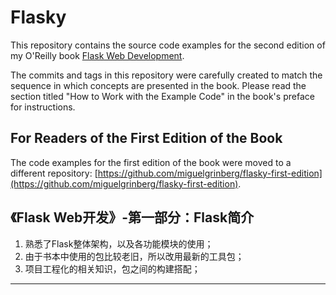 Flasky
======

This repository contains the source code examples for the second edition of my O'Reilly book [Flask Web Development](http://www.flaskbook.com).

The commits and tags in this repository were carefully created to match the sequence in which concepts are presented in the book. Please read the section titled "How to Work with the Example Code" in the book's preface for instructions.

For Readers of the First Edition of the Book
--------------------------------------------

The code examples for the first edition of the book were moved to a different repository: [https://github.com/miguelgrinberg/flasky-first-edition](https://github.com/miguelgrinberg/flasky-first-edition).

## 《Flask Web开发》-第一部分：Flask简介
1. 熟悉了Flask整体架构，以及各功能模块的使用；
2. 由于书本中使用的包比较老旧，所以改用最新的工具包；
3. 项目工程化的相关知识，包之间的构建搭配；
--------------------------------------------
